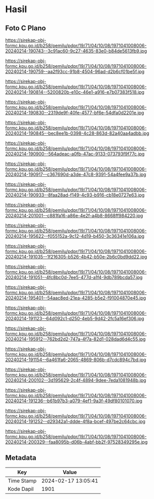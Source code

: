 # Hasil

## Foto C Plano

https://sirekap-obj-formc.kpu.go.id/b258/pemilu/pdpr/19/71/04/10/08/1971041008006-20240214-190743--3c91ac60-9c27-4635-83e0-b84de5613fb9.jpg

https://sirekap-obj-formc.kpu.go.id/b258/pemilu/pdpr/19/71/04/10/08/1971041008006-20240214-190759--aa2f93cc-91b8-4504-96ad-d2b6cf01be5f.jpg

https://sirekap-obj-formc.kpu.go.id/b258/pemilu/pdpr/19/71/04/10/08/1971041008006-20240214-190814--5200820b-e10c-46e1-a916-e7b07383f518.jpg

https://sirekap-obj-formc.kpu.go.id/b258/pemilu/pdpr/19/71/04/10/08/1971041008006-20240214-190830--2319de9f-40fe-4577-bf6e-54dfa0d2201e.jpg

https://sirekap-obj-formc.kpu.go.id/b258/pemilu/pdpr/19/71/04/10/08/1971041008006-20240214-190845--bec8ee1b-0398-4c28-863d-82a40aa4adbb.jpg

https://sirekap-obj-formc.kpu.go.id/b258/pemilu/pdpr/19/71/04/10/08/1971041008006-20240214-190900--564adeac-a0fb-47ac-9133-073793f9f77c.jpg

https://sirekap-obj-formc.kpu.go.id/b258/pemilu/pdpr/19/71/04/10/08/1971041008006-20240214-190917--c367690d-a3de-47c8-9391-54a4fee9a37b.jpg

https://sirekap-obj-formc.kpu.go.id/b258/pemilu/pdpr/19/71/04/10/08/1971041008006-20240214-190933--8faa28ad-f149-4c93-b916-cb18e0727e63.jpg

https://sirekap-obj-formc.kpu.go.id/b258/pemilu/pdpr/19/71/04/10/08/1971041008006-20240214-201001--c881fa16-a86e-4e2f-a4b8-8668ff984220.jpg

https://sirekap-obj-formc.kpu.go.id/b258/pemilu/pdpr/19/71/04/10/08/1971041008006-20240214-195622--f055152a-9c12-4d19-b450-3c36341e106a.jpg

https://sirekap-obj-formc.kpu.go.id/b258/pemilu/pdpr/19/71/04/10/08/1971041008006-20240214-191035--1f216305-b526-4b42-b50e-2b6c0bd9dd22.jpg

https://sirekap-obj-formc.kpu.go.id/b258/pemilu/pdpr/19/71/04/10/08/1971041008006-20240214-191051--4fc8bc0d-7ee5-477d-a1f4-9db789bcda57.jpg

https://sirekap-obj-formc.kpu.go.id/b258/pemilu/pdpr/19/71/04/10/08/1971041008006-20240214-195401--54aac8ed-21ea-4285-b5e2-f91004870e45.jpg

https://sirekap-obj-formc.kpu.go.id/b258/pemilu/pdpr/19/71/04/10/08/1971041008006-20240214-191123--64d092c1-d250-4eb5-9d42-2fc5a16ef306.jpg

https://sirekap-obj-formc.kpu.go.id/b258/pemilu/pdpr/19/71/04/10/08/1971041008006-20240214-195912--762bd2d2-747a-4f7a-82d1-028dad6d4c55.jpg

https://sirekap-obj-formc.kpu.go.id/b258/pemilu/pdpr/19/71/04/10/08/1971041008006-20240214-191154--6a461fa6-2065-4869-806b-d7cdc894c7bd.jpg

https://sirekap-obj-formc.kpu.go.id/b258/pemilu/pdpr/19/71/04/10/08/1971041008006-20240214-200102--3d195629-2c4f-4894-9dee-7eda1081948b.jpg

https://sirekap-obj-formc.kpu.go.id/b258/pemilu/pdpr/19/71/04/10/08/1971041008006-20240214-191236--b61b97b3-a079-4ef1-9a3f-49df80101070.jpg

https://sirekap-obj-formc.kpu.go.id/b258/pemilu/pdpr/19/71/04/10/08/1971041008006-20240214-191252--d29342a1-ddde-4f8a-bcef-497be2c64cbc.jpg

https://sirekap-obj-formc.kpu.go.id/b258/pemilu/pdpr/19/71/04/10/08/1971041008006-20240214-200329--faa8095b-d06b-4abf-bb2f-97528349295e.jpg


## Metadata

| Key        | Value               |
| ---------- | ------------------- |
| Time Stamp | 2024-02-17 13:05:41 |
| Kode Dapil | 1901                |



